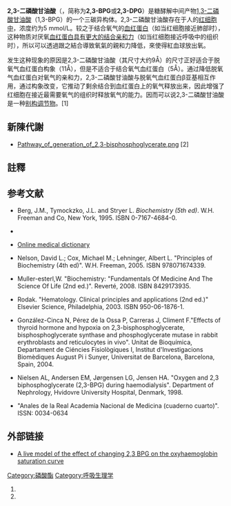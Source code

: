**2,3-二磷酸甘油酸**（，简称为**2,3-BPG**或**2,3-DPG**）是糖酵解中间产物[1,3-二磷酸甘油酸](../Page/1,3-二磷酸甘油酸.md "wikilink")（1,3-BPG）的一个三碳异构体。2,3-二磷酸甘油酸存在于人的[红细胞中](https://zh.wikipedia.org/wiki/红细胞 "wikilink")，浓度约为5
mmol/L。较之于结合氧气的[血红蛋白](../Page/血红蛋白.md "wikilink")（如当红细胞接近肺部时），这种物质对厌氧[血红蛋白具有更大的结合亲和力](../Page/血红蛋白.md "wikilink")（如当红细胞接近呼吸中的组织时），所以可以透過跟之結合導致氧氣的親和力降低，來使得紅血球放出氧。

发生这种现象的原因是2,3-二磷酸甘油酸（其尺寸大约9Å）的尺寸正好适合于脱氧气血红蛋白构象（11Å），但是不适合于结合氧气血红蛋白（5Å）。通过降低脱氧气血红蛋白对氧气的亲和力，2,3-二磷酸甘油酸与脱氧气血红蛋白β亚基相互作用，通过构象改变，它推动了剩余结合到血红蛋白上的氧气释放出来，因此增强了红细胞在接近最需要氧气的组织时释放氧气的能力。因而可以说2,3-二磷酸甘油酸是一种[别构调节物](https://zh.wikipedia.org/wiki/别构调节物 "wikilink")。\[1\]

## 新陳代謝

  -
    [Pathway_of_generation_of_2,3-bisphosphoglycerate.png](https://zh.wikipedia.org/wiki/File:Pathway_of_generation_of_2,3-bisphosphoglycerate.png "fig:Pathway_of_generation_of_2,3-bisphosphoglycerate.png")
    \[2\]

## 註釋

## 参考文献

  - Berg, J.M., Tymockzko, J.L. and Stryer L. *Biochemistry (5th ed)*.
    W.H. Freeman and Co, New York, 1995. ISBN 0-7167-4684-0.

  -
  - [Online medical
    dictionary](https://web.archive.org/web/20120505080234/http://www.online-medical-dictionary.org/2%2C3-DPG.asp?q=2%2C3-DPG)

  - Nelson, David L.; Cox, Michael M.; Lehninger, Albert L. "Principles
    of Biochemistry (4th ed)". W.H. Freeman, 2005. ISBN 978071674339.

  - Muller-esterl,W. "Biochemistry: "Fundamentals Of Medicine And The
    Science Of Life (2nd ed.)". Reverté, 2008. ISBN 8429173935.

  - Rodak. "Hematology. Clinical principles and applications (2nd ed.)"
    Elsevier Science, Philadelphia, 2003. ISBN 950-06-1876-1.

  - González-Cinca N, Pérez de la Ossa P, Carreras J, Climent F."Effects
    of thyroid hormone and hypoxia on 2,3-bisphosphoglycerate,
    bisphosphoglycerate synthase and phosphoglycerate mutase in rabbit
    erythroblasts and reticulocytes in vivo". Unitat de Bioquímica,
    Departament de Ciéncies Fisiològiques I, Institut d'Investigacions
    Biomèdiques August Pi i Sunyer, Universitat de Barcelona, Barcelona,
    Spain, 2004.

  - Nielsen AL, Andersen EM, Jørgensen LG, Jensen HA. "Oxygen and 2,3
    biphosphoglycerate (2,3-BPG) during haemodialysis". Department of
    Nephrology, Hvidovre University Hospital, Denmark, 1998.

  - "Anales de la Real Academia Nacional de Medicina (cuaderno cuarto)".
    ISSN: 0034-0634

## 外部链接

  - [A live model of the effect of changing 2,3 BPG on the
    oxyhaemoglobin saturation
    curve](http://www.altitude.org/hemoglobin_saturation.php)

[Category:磷酸酯](https://zh.wikipedia.org/wiki/Category:磷酸酯 "wikilink")
[Category:呼吸生理学](https://zh.wikipedia.org/wiki/Category:呼吸生理学 "wikilink")

1.
2.